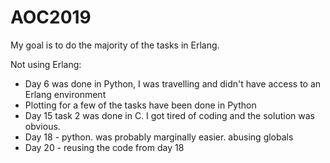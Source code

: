 # AOC2019

My goal is to do the majority of the tasks in Erlang.

Not using Erlang:
* Day 6 was done in Python, I was travelling and didn't have access to an Erlang environment
* Plotting for a few of the tasks have been done in Python
* Day 15 task 2 was done in C. I got tired of coding and the solution was obvious. 
* Day 18 - python. was probably marginally easier. abusing globals
* Day 20 - reusing the code from day 18
